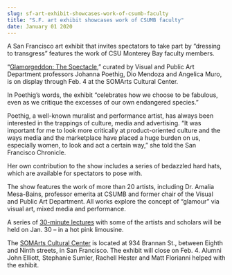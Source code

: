 ```yaml
---
slug: sf-art-exhibit-showcases-work-of-csumb-faculty
title: "S.F. art exhibit showcases work of CSUMB faculty"
date: January 01 2020
---
```


 
<p>
  A San Francisco art exhibit that invites spectators to take part by “dressing
  to transgress” features the work of CSU Monterey Bay faculty members.
</p>
<p>
  “<a href="https://www.somarts.org/glamorgeddonopens/"
    >Glamorgeddon: The Spectacle</a
  >,” curated by Visual and Public Art Department professors Johanna Poethig,
  Dio Mendoza and Angelica Muro, is on display through Feb. 4 at the SOMArts
  Cultural Center.
</p>
<p>
  In Poethig’s words, the exhibit “celebrates how we choose to be fabulous, even
  as we critique the excesses of our own endangered species.”
</p>
<p>
  Poethig, a well&#45;known muralist and performance artist, has always been
  interested in the trappings of culture, media and advertising. “It was
  important for me to look more critically at product&#45;oriented culture and
  the ways media and the marketplace have placed a huge burden on us, especially
  women, to look and act a certain way,” she told the San Francisco Chronicle.
</p>
<p>
  Her own contribution to the show includes a series of bedazzled hard hats,
  which are available for spectators to pose with.
</p>
<p>
  The show features the work of more than 20 artists, including Dr. Amalia
  Mesa&#45;Bains, professor emerita at CSUMB and former chair of the Visual and
  Public Art Department. All works explore the concept of “glamour” via visual
  art, mixed media and performance.
</p>
<p>
  A series of
  <a href="https://www.somarts.org/limolectures/">30&#45;minute lectures</a> with
  some of the artists and scholars will be held on Jan. 30 – in a hot pink
  limousine.
</p>
<p>
  The <a href="https://www.somarts.org">SOMArts Cultural Center</a> is located at
  934 Brannan St., between Eighth and Ninth streets, in San Francisco. The
  exhibit will close on Feb. 4. Alumni John Elliott, Stephanie Sumler, Rachell
  Hester and Matt Florianni helped with the exhibit.
</p>
 

